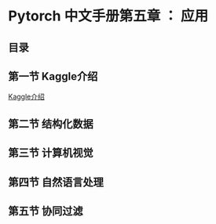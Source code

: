 # Pytorch 中文手册第五章 ： 应用

## 目录

## 第一节 Kaggle介绍
[Kaggle介绍](5.1-kaggle.md)
## 第二节 结构化数据
## 第三节 计算机视觉
## 第四节 自然语言处理
## 第五节 协同过滤